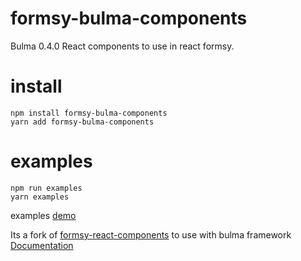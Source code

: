 # formsy-bulma-components
 Bulma 0.4.0 React components to use in react formsy.

# install
 ```
 npm install formsy-bulma-components
 yarn add formsy-bulma-components

 ```

# examples
 ```
 npm run examples
 yarn examples
 ```

 examples [demo](https://kishorevarma.github.io/formsy-bulma-components/playground/)

 Its a fork of [formsy-react-components](https://github.com/twisty/formsy-react-components) to use with bulma framework
 [Documentation](https://github.com/twisty/formsy-react-components)
